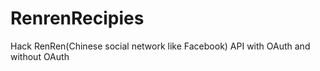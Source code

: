 RenrenRecipies
==============

Hack RenRen(Chinese social network like Facebook) API with OAuth and without OAuth



